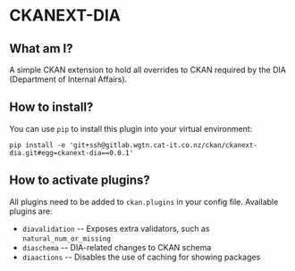 # CKANEXT-DIA

## What am I?
A simple CKAN extension to hold all overrides to CKAN required by the DIA (Department
of Internal Affairs).

## How to install?
You can use `pip` to install this plugin into your virtual environment:

```
pip install -e 'git+ssh@gitlab.wgtn.cat-it.co.nz/ckan/ckanext-dia.git#egg=ckanext-dia==0.0.1'
```

## How to activate plugins?

All plugins need to be added to `ckan.plugins` in your config file. Available
plugins are:

* `diavalidation` -- Exposes extra validators, such as `natural_num_or_missing`
* `diaschema` -- DIA-related changes to CKAN schema
* `diaactions` -- Disables the use of caching for showing packages
